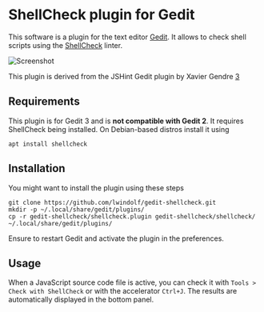 ShellCheck plugin for Gedit
===========================

This software is a plugin for the text editor [Gedit][1]. It allows to check shell scripts using the [ShellCheck][2] linter.

![Screenshot](https://lzone.de/images/gedit-shellcheck.png)

This plugin is derived from the JSHint Gedit plugin by Xavier Gendre [3]

Requirements
------------

This plugin is for Gedit 3 and is **not compatible with Gedit 2**. It requires ShellCheck being installed. On Debian-based distros install it using

```
apt install shellcheck
```

Installation
------------

You might want to install the plugin using these steps

    git clone https://github.com/lwindolf/gedit-shellcheck.git
    mkdir -p ~/.local/share/gedit/plugins/
    cp -r gedit-shellcheck/shellcheck.plugin gedit-shellcheck/shellcheck/ ~/.local/share/gedit/plugins/

Ensure to restart Gedit and activate the plugin in the preferences.

Usage
-----

When a JavaScript source code file is active, you can check it with `Tools > Check with ShellCheck` or with the accelerator `Ctrl+J`. The results are automatically displayed in the bottom panel.


  [1]: https://wiki.gnome.org/Apps/Gedit
  [2]: https://www.shellcheck.net/
  [3]: https://github.com/Meseira/gedit-jshint
